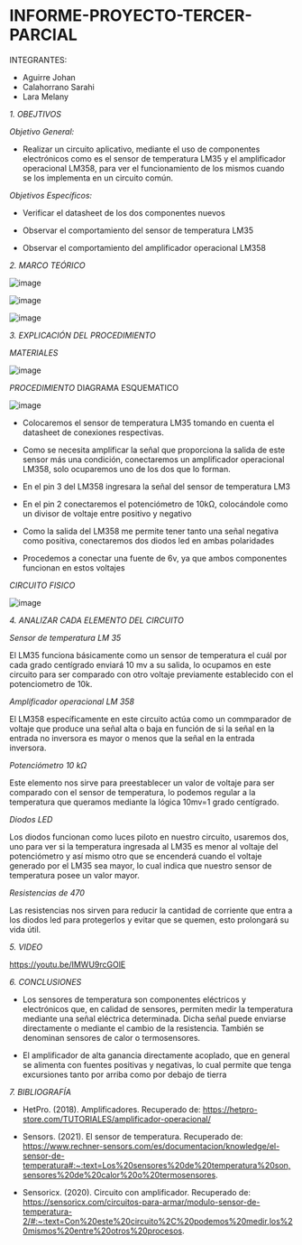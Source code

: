 # INFORME-PROYECTO-TERCER-PARCIAL

INTEGRANTES:

* Aguirre Johan 
* Calahorrano Sarahi 
* Lara Melany


*1. OBEJTIVOS*

  *Objetivo General:*
  * Realizar un circuito aplicativo, mediante el uso de componentes electrónicos como es el sensor de temperatura LM35 y el amplificador operacional LM358, para ver el
  funcionamiento de los mismos cuando se los implementa en un circuito común. 

  *Objetivos Específicos:*
  
  - Verificar el datasheet de los dos componentes nuevos 

- Observar el comportamiento del sensor de temperatura LM35 

- Observar el comportamiento del amplificador operacional LM358 

*2. MARCO TEÓRICO*

![image](https://user-images.githubusercontent.com/105020538/221754705-ec8b2b8a-6524-4fea-9170-52fce6e80943.png)

![image](https://user-images.githubusercontent.com/105020538/221754743-50bfc417-54e4-4290-bdd6-060814647fb9.png)

![image](https://user-images.githubusercontent.com/105020538/221754790-98f12142-6199-4321-824d-58db4413b670.png)

*3.	EXPLICACIÓN DEL PROCEDIMIENTO*

*MATERIALES*

![image](https://user-images.githubusercontent.com/105020538/221754357-67cf2a5f-cbe0-46d6-9d3f-d74eae5ca79f.png)

*PROCEDIMIENTO*
DIAGRAMA ESQUEMATICO

![image](https://user-images.githubusercontent.com/116812841/221917990-179649a8-1325-4850-940f-461956132cd6.png)


* Colocaremos el sensor de temperatura LM35 tomando en cuenta el datasheet de conexiones respectivas. 

* Como se necesita amplificar la señal que proporciona la salida de este sensor más una condición, conectaremos un amplificador operacional LM358, solo ocuparemos uno de los dos que lo forman. 

* En el pin 3 del LM358 ingresara la señal del sensor de temperatura LM3 

* En el pin 2 conectaremos el potenciómetro de 10kΩ, colocándole como un divisor de voltaje entre positivo y negativo 

* Como la salida del LM358 me permite tener tanto una señal negativa como positiva, conectaremos dos diodos led en ambas polaridades 

* Procedemos a conectar una fuente de 6v, ya que ambos componentes funcionan en estos voltajes

*CIRCUITO FISICO*

![image](https://user-images.githubusercontent.com/105020538/221755316-1bef7b9e-59c9-4c11-94c1-7fa305550afe.png)

*4. ANALIZAR CADA ELEMENTO DEL CIRCUITO*

*Sensor de temperatura LM 35* 

El LM35 funciona básicamente como un sensor de temperatura el cuál por cada grado centígrado enviará 10 mv a su salida, lo ocupamos en este circuito para ser comparado con otro voltaje previamente establecido con el potenciometro de 10k. 

*Amplificador operacional LM 358* 

El LM358 específicamente en este circuito actúa como un commparador de voltaje que produce una señal alta o baja en función de si la señal en la entrada no inversora es mayor o menos que la señal en la entrada inversora. 
 
*Potenciómetro 10 kΩ*

Este elemento nos sirve para preestablecer un valor de voltaje para ser comparado con el sensor de temperatura, lo podemos regular a la temperatura que queramos mediante la lógica 10mv=1 grado centígrado.  

*Diodos LED* 

Los diodos funcionan como luces piloto en nuestro circuito, usaremos dos, uno para ver si la temperatura ingresada al LM35 es menor al voltaje del potenciómetro y así mismo otro que se encenderá cuando el voltaje generado por el LM35 sea mayor, lo cual indica que nuestro sensor de temperatura posee un valor mayor. 

*Resistencias de 470* 

Las resistencias nos sirven para reducir la cantidad de corriente que entra a los diodos led para protegerlos y evitar que se quemen, esto prolongará su vida útil. 

*5. VIDEO*

https://youtu.be/IMWU9rcGOlE

*6. CONCLUSIONES* 

- Los sensores de temperatura son componentes eléctricos y electrónicos que, en calidad de sensores, permiten medir la temperatura mediante una señal eléctrica determinada. Dicha señal puede enviarse directamente o 
mediante el cambio de la resistencia. También se denominan sensores de calor o termosensores. 

- El amplificador de alta ganancia directamente acoplado, que en general se alimenta con fuentes positivas y negativas, lo cual permite que tenga excursiones 
tanto por arriba como por debajo de tierra 

*7. BIBLIOGRAFÍA*

- HetPro. (2018). Amplificadores. Recuperado de: https://hetpro-store.com/TUTORIALES/amplificador-operacional/  

- Sensors. (2021). El sensor de temperatura. Recuperado de: https://www.rechner-sensors.com/es/documentacion/knowledge/el-sensor-de-temperatura#:~:text=Los%20sensores%20de%20temperatura%20son,sensores%20de%20calor%20o%20termosensores.  

- Sensoricx. (2020). Circuito con amplificador. Recuperado de: https://sensoricx.com/circuitos-para-armar/modulo-sensor-de-temperatura-2/#:~:text=Con%20este%20circuito%2C%20podemos%20medir,los%20mismos%20entre%20otros%20procesos.
